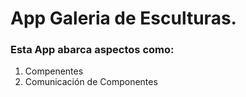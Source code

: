 # App Galeria de Esculturas.

### Esta App abarca aspectos como:

1. Compenentes
2. Comunicación de Componentes

